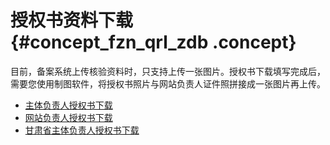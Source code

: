 # 授权书资料下载 {#concept_fzn_qrl_zdb .concept}

目前，备案系统上传核验资料时，只支持上传一张图片。授权书下载填写完成后，需要您使用制图软件，将授权书照片与网站负责人证件照拼接成一张图片再上传。

-   [主体负责人授权书下载](http://docs-aliyun.cn-hangzhou.oss.aliyun-inc.com/assets/attach/36910/intl_en/1548301128861/主体负责人授权书.doc)
-   [网站负责人授权书下载](http://docs-aliyun.cn-hangzhou.oss.aliyun-inc.com/assets/attach/36910/intl_en/1548301222840/网站负责人授权书.docx)
-   [甘肃省主体负责人授权书下载](http://docs-aliyun.cn-hangzhou.oss.aliyun-inc.com/assets/attach/36910/intl_en/1548301291535/甘肃省主体负责人授权书.docx)

